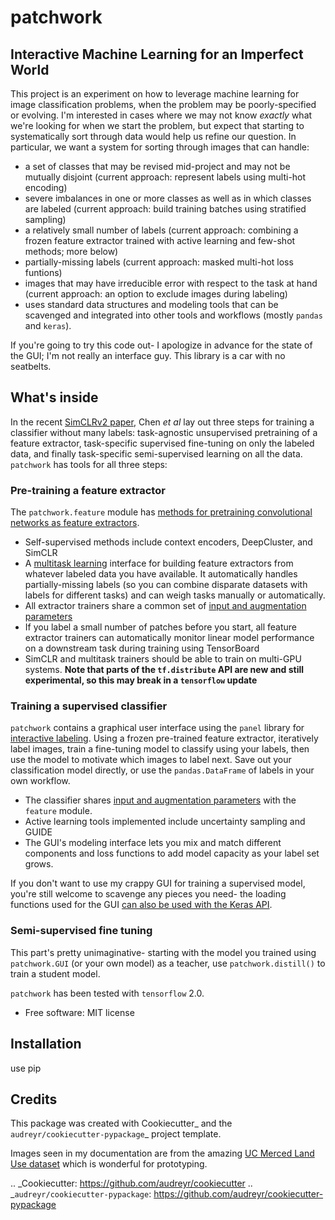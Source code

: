 # patchwork


## Interactive Machine Learning for an Imperfect World

This project is an experiment on how to leverage machine learning for image classification problems, when the problem may be poorly-specified or evolving. I'm interested in cases where we may not know *exactly* what we're looking for when we start the problem, but expect that starting to systematically sort through data would help us refine our question. In particular, we want a system for sorting through images that can handle:

* a set of classes that may be revised mid-project and may not be mutually disjoint (current approach: represent labels using multi-hot encoding)
* severe imbalances in one or more classes as well as in which classes are labeled (current approach: build training batches using stratified sampling)
* a relatively small number of labels (current approach: combining a frozen feature extractor trained with active learning and few-shot methods; more below)
* partially-missing labels (current approach: masked multi-hot loss funtions)
* images that may have irreducible error with respect to the task at hand (current approach: an option to exclude images during labeling)
* uses standard data structures and modeling tools that can be scavenged and integrated into other tools and workflows (mostly `pandas` and `keras`).

If you're going to try this code out- I apologize in advance for the state of the GUI; I'm not really an interface guy. This library is a car with no seatbelts.


## What's inside

In the recent [SimCLRv2 paper](https://arxiv.org/abs/2006.10029), Chen *et al* lay out three steps for training a classifier without many labels: task-agnostic unsupervised pretraining of a feature extractor, task-specific supervised fine-tuning on only the labeled data, and finally task-specific semi-supervised learning on all the data. `patchwork` has tools for all three steps:

### Pre-training a feature extractor

The `patchwork.feature` module has [methods for pretraining convolutional networks as feature extractors](docs/feature.md).

* Self-supervised methods include context encoders, DeepCluster, and SimCLR
* A [multitask learning](docs/multitask.md) interface for building feature extractors from whatever labeled data you have available. It automatically handles partially-missing labels (so you can combine disparate datasets with labels for different tasks) and can weigh tasks manually or automatically.
* All extractor trainers share a common set of [input and augmentation parameters](docs/input_aug.md)
* If you label a small number of patches before you start, all feature extractor trainers can automatically monitor linear model performance on a downstream task during training using TensorBoard
* SimCLR and multitask trainers should be able to train on multi-GPU systems. **Note that parts of the `tf.distribute` API are new and still experimental, so this may break in a `tensorflow` update**

### Training a supervised classifier

`patchwork` contains a  graphical user interface using the `panel` library for [interactive labeling](docs/gui.md). Using a frozen pre-trained feature extractor, iteratively label images, train a fine-tuning model to classify using your labels, then use the model to motivate which images to label next. Save out your classification model directly, or use the `pandas.DataFrame` of labels in your own workflow.

* The classifier shares [input and augmentation parameters](docs/input_aug.md) with the `feature` module.
* Active learning tools implemented include uncertainty sampling and GUIDE
* The GUI's modeling interface lets you mix and match different components and loss functions to add model capacity as your label set grows.

If you don't want to use my crappy GUI for training a supervised model, you're still welcome to scavenge any pieces you need- the loading functions used for the  GUI [can also be used with the Keras API](docs/input_keras.md).

### Semi-supervised fine tuning

This part's pretty unimaginative- starting with the model you trained using `patchwork.GUI` (or your own model) as a teacher, use `patchwork.distill()` to train a student model.

`patchwork` has been tested with `tensorflow` 2.0.

* Free software: MIT license



## Installation

use pip
                                        

## Credits

This package was created with Cookiecutter_ and the `audreyr/cookiecutter-pypackage`_ project template.

Images seen in my documentation are from the amazing [UC Merced Land Use dataset](http://weegee.vision.ucmerced.edu/datasets/landuse.html) which is wonderful for prototyping.

.. _Cookiecutter: https://github.com/audreyr/cookiecutter
.. _`audreyr/cookiecutter-pypackage`: https://github.com/audreyr/cookiecutter-pypackage

